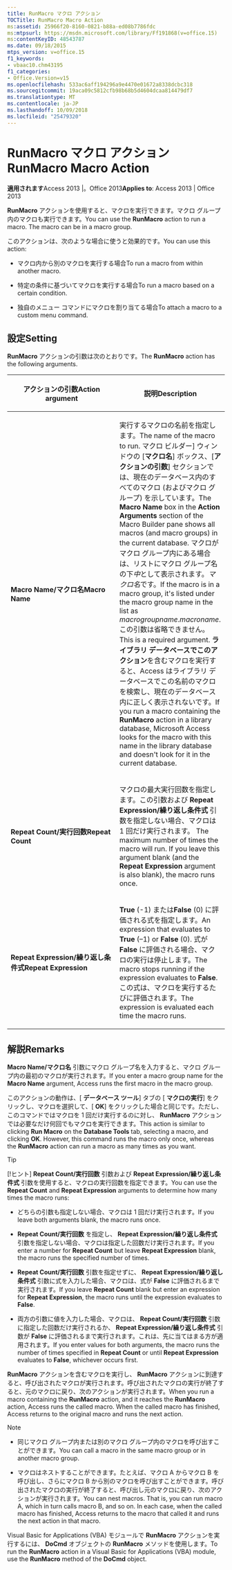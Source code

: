 ```yaml
---
title: RunMacro マクロ アクション
TOCTitle: RunMacro Macro Action
ms:assetid: 25966f20-8160-0821-b88a-ed08b7786fdc
ms:mtpsurl: https://msdn.microsoft.com/library/Ff191868(v=office.15)
ms:contentKeyID: 48543787
ms.date: 09/18/2015
mtps_version: v=office.15
f1_keywords:
- vbaac10.chm43195
f1_categories:
- Office.Version=v15
ms.openlocfilehash: 533ac6aff194296a9e4470e01672a8338dcbc318
ms.sourcegitcommit: 19aca09c5812cfb98b68b5d4604dcaa814479df7
ms.translationtype: MT
ms.contentlocale: ja-JP
ms.lasthandoff: 10/09/2018
ms.locfileid: "25479320"
---
```

# <a name="runmacro-macro-action"></a><span data-ttu-id="929fb-102">RunMacro マクロ アクション</span><span class="sxs-lookup"><span data-stu-id="929fb-102">RunMacro Macro Action</span></span>


<span data-ttu-id="929fb-103">**適用されます**Access 2013 |。Office 2013</span><span class="sxs-lookup"><span data-stu-id="929fb-103">**Applies to**: Access 2013 | Office 2013</span></span>

<span data-ttu-id="929fb-p101">**RunMacro** アクションを使用すると、マクロを実行できます。マクロ グループ内のマクロも実行できます。</span><span class="sxs-lookup"><span data-stu-id="929fb-p101">You can use the **RunMacro** action to run a macro. The macro can be in a macro group.</span></span>

<span data-ttu-id="929fb-106">このアクションは、次のような場合に使うと効果的です。</span><span class="sxs-lookup"><span data-stu-id="929fb-106">You can use this action:</span></span>

  - <span data-ttu-id="929fb-107">マクロ内から別のマクロを実行する場合</span><span class="sxs-lookup"><span data-stu-id="929fb-107">To run a macro from within another macro.</span></span>

  - <span data-ttu-id="929fb-108">特定の条件に基づいてマクロを実行する場合</span><span class="sxs-lookup"><span data-stu-id="929fb-108">To run a macro based on a certain condition.</span></span>

  - <span data-ttu-id="929fb-109">独自のメニュー コマンドにマクロを割り当てる場合</span><span class="sxs-lookup"><span data-stu-id="929fb-109">To attach a macro to a custom menu command.</span></span>

## <a name="setting"></a><span data-ttu-id="929fb-110">設定</span><span class="sxs-lookup"><span data-stu-id="929fb-110">Setting</span></span>

<span data-ttu-id="929fb-111">**RunMacro** アクションの引数は次のとおりです。</span><span class="sxs-lookup"><span data-stu-id="929fb-111">The **RunMacro** action has the following arguments.</span></span>

<table>
<colgroup>
<col style="width: 50%" />
<col style="width: 50%" />
</colgroup>
<thead>
<tr class="header">
<th><p><span data-ttu-id="929fb-112">アクションの引数</span><span class="sxs-lookup"><span data-stu-id="929fb-112">Action argument</span></span></p></th>
<th><p><span data-ttu-id="929fb-113">説明</span><span class="sxs-lookup"><span data-stu-id="929fb-113">Description</span></span></p></th>
</tr>
</thead>
<tbody>
<tr class="odd">
<td><p><span data-ttu-id="929fb-114"><strong>Macro Name/マクロ名</strong></span><span class="sxs-lookup"><span data-stu-id="929fb-114"><strong>Macro Name</strong></span></span></p></td>
<td><p><span data-ttu-id="929fb-115">実行するマクロの名前を指定します。</span><span class="sxs-lookup"><span data-stu-id="929fb-115">The name of the macro to run.</span></span> <span data-ttu-id="929fb-116">マクロ ビルダー] ウィンドウの [<strong>マクロ名</strong>] ボックス、[<strong>アクションの引数</strong>] セクションでは、現在のデータベース内のすべてのマクロ (およびマクロ グループ) を示しています。</span><span class="sxs-lookup"><span data-stu-id="929fb-116">The <strong>Macro Name</strong> box in the <strong>Action Arguments</strong> section of the Macro Builder pane shows all macros (and macro groups) in the current database.</span></span> <span data-ttu-id="929fb-117">マクロがマクロ グループ内にある場合は、リストにマクロ グループ名の下<em>中</em>として表示されます。<em>マクロ名</em>です。</span><span class="sxs-lookup"><span data-stu-id="929fb-117">If the macro is in a macro group, it's listed under the macro group name in the list as <em>macrogroupname</em>.<em>macroname</em>.</span></span> <span data-ttu-id="929fb-118">この引数は省略できません。</span><span class="sxs-lookup"><span data-stu-id="929fb-118">This is a required argument.</span></span> <span data-ttu-id="929fb-119"><strong>ライブラリ データベースでこのアクション</strong>を含むマクロを実行すると、Access はライブラリ データベースでこの名前のマクロを検索し、現在のデータベース内に正しく表示されないです。</span><span class="sxs-lookup"><span data-stu-id="929fb-119">If you run a macro containing the <strong>RunMacro</strong> action in a library database, Microsoft Access looks for the macro with this name in the library database and doesn't look for it in the current database.</span></span></p></td>
</tr>
<tr class="even">
<td><p><span data-ttu-id="929fb-120"><strong>Repeat Count/実行回数</strong></span><span class="sxs-lookup"><span data-stu-id="929fb-120"><strong>Repeat Count</strong></span></span></p></td>
<td><p><span data-ttu-id="929fb-p103">マクロの最大実行回数を指定します。この引数および <strong>Repeat Expression/繰り返し条件式</strong> 引数を指定しない場合、マクロは 1 回だけ実行されます。  </span><span class="sxs-lookup"><span data-stu-id="929fb-p103">The maximum number of times the macro will run. If you leave this argument blank (and the <strong>Repeat Expression</strong> argument is also blank), the macro runs once.</span></span></p></td>
</tr>
<tr class="odd">
<td><p><span data-ttu-id="929fb-123"><strong>Repeat Expression/繰り返し条件式</strong></span><span class="sxs-lookup"><span data-stu-id="929fb-123"><strong>Repeat Expression</strong></span></span></p></td>
<td><p><span data-ttu-id="929fb-124"><strong>True</strong> (-1) または<strong>False</strong> (0) に評価される式を指定します。</span><span class="sxs-lookup"><span data-stu-id="929fb-124">An expression that evaluates to <strong>True</strong> (–1) or <strong>False</strong> (0).</span></span> <span data-ttu-id="929fb-125">式が <strong>False</strong> に評価される場合、マクロの実行は停止します。</span><span class="sxs-lookup"><span data-stu-id="929fb-125">The macro stops running if the expression evaluates to <strong>False</strong>.</span></span> <span data-ttu-id="929fb-126">この式は、マクロを実行するたびに評価されます。</span><span class="sxs-lookup"><span data-stu-id="929fb-126">The expression is evaluated each time the macro runs.</span></span></p></td>
</tr>
</tbody>
</table>


## <a name="remarks"></a><span data-ttu-id="929fb-127">解説</span><span class="sxs-lookup"><span data-stu-id="929fb-127">Remarks</span></span>

<span data-ttu-id="929fb-128">**Macro Name/マクロ名** 引数にマクロ グループ名を入力すると、マクロ グループ内の最初のマクロが実行されます。</span><span class="sxs-lookup"><span data-stu-id="929fb-128">If you enter a macro group name for the **Macro Name** argument, Access runs the first macro in the macro group.</span></span>

<span data-ttu-id="929fb-p105">このアクションの動作は、[ **データベース ツール**] タブの [ **マクロの実行**] をクリックし、マクロを選択して、[ **OK**] をクリックした場合と同じです。ただし、このコマンドではマクロを 1 回だけ実行するのに対し、 **RunMacro** アクションでは必要なだけ何回でもマクロを実行できます。</span><span class="sxs-lookup"><span data-stu-id="929fb-p105">This action is similar to clicking **Run Macro** on the **Database Tools** tab, selecting a macro, and clicking **OK**. However, this command runs the macro only once, whereas the **RunMacro** action can run a macro as many times as you want.</span></span>


> [!TIP]
> <P><span data-ttu-id="929fb-131">[!ヒント] <STRONG>Repeat Count/実行回数</STRONG> 引数および <STRONG>Repeat Expression/繰り返し条件式</STRONG> 引数を使用すると、マクロの実行回数を指定できます。</span><span class="sxs-lookup"><span data-stu-id="929fb-131">You can use the <STRONG>Repeat Count</STRONG> and <STRONG>Repeat Expression</STRONG> arguments to determine how many times the macro runs:</span></span></P>



  - <span data-ttu-id="929fb-132">どちらの引数も指定しない場合、マクロは 1 回だけ実行されます。</span><span class="sxs-lookup"><span data-stu-id="929fb-132">If you leave both arguments blank, the macro runs once.</span></span>

  - <span data-ttu-id="929fb-133">**Repeat Count/実行回数** を指定し、 **Repeat Expression/繰り返し条件式** 引数を指定しない場合、マクロは指定した回数だけ実行されます。</span><span class="sxs-lookup"><span data-stu-id="929fb-133">If you enter a number for **Repeat Count** but leave **Repeat Expression** blank, the macro runs the specified number of times.</span></span>

  - <span data-ttu-id="929fb-134">**Repeat Count/実行回数** 引数を指定せずに、 **Repeat Expression/繰り返し条件式** 引数に式を入力した場合、マクロは、式が **False** に評価されるまで実行されます。</span><span class="sxs-lookup"><span data-stu-id="929fb-134">If you leave **Repeat Count** blank but enter an expression for **Repeat Expression**, the macro runs until the expression evaluates to **False**.</span></span>

  - <span data-ttu-id="929fb-135">両方の引数に値を入力した場合、マクロは、 **Repeat Count/実行回数** 引数に指定した回数だけ実行されるか、 **Repeat Expression/繰り返し条件式** 引数が **False** に評価されるまで実行されます。これは、先に当てはまる方が適用されます。</span><span class="sxs-lookup"><span data-stu-id="929fb-135">If you enter values for both arguments, the macro runs the number of times specified in **Repeat Count** or until **Repeat Expression** evaluates to **False**, whichever occurs first.</span></span>

<span data-ttu-id="929fb-p106">**RunMacro** アクションを含むマクロを実行し、 **RunMacro** アクションに到達すると、呼び出されたマクロが実行されます。呼び出されたマクロの実行が終了すると、元のマクロに戻り、次のアクションが実行されます。</span><span class="sxs-lookup"><span data-stu-id="929fb-p106">When you run a macro containing the **RunMacro** action, and it reaches the **RunMacro** action, Access runs the called macro. When the called macro has finished, Access returns to the original macro and runs the next action.</span></span>


> [!NOTE]
> <UL>
> <LI>
> <P><span data-ttu-id="929fb-138">同じマクロ グループ内または別のマクロ グループ内のマクロを呼び出すことができます。</span><span class="sxs-lookup"><span data-stu-id="929fb-138">You can call a macro in the same macro group or in another macro group.</span></span></P>
> <LI>
> <P><span data-ttu-id="929fb-p107">マクロはネストすることができます。たとえば、マクロ A からマクロ B を呼び出し、さらにマクロ B から別のマクロを呼び出すことができます。呼び出されたマクロの実行が終了すると、呼び出し元のマクロに戻り、次のアクションが実行されます。</span><span class="sxs-lookup"><span data-stu-id="929fb-p107">You can nest macros. That is, you can run macro A, which in turn calls macro B, and so on. In each case, when the called macro has finished, Access returns to the macro that called it and runs the next action in that macro.</span></span></P></LI></UL>



<span data-ttu-id="929fb-142">Visual Basic for Applications (VBA) モジュールで **RunMacro** アクションを実行するには、 **DoCmd** オブジェクトの **RunMacro** メソッドを使用します。</span><span class="sxs-lookup"><span data-stu-id="929fb-142">To run the **RunMacro** action in a Visual Basic for Applications (VBA) module, use the **RunMacro** method of the **DoCmd** object.</span></span>

